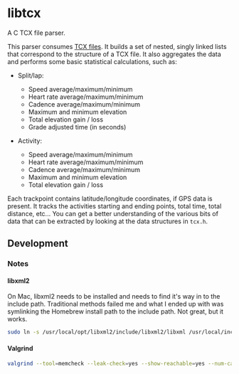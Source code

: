 # libtcx

A C TCX file parser.

This parser consumes [TCX files](https://en.wikipedia.org/wiki/Training_Center_XML). It builds a set of nested, singly linked lists that correspond to the structure of a TCX file. It also aggregates the data and performs some basic statistical calculations, such as:

- Split/lap:

  - Speed average/maximum/minimum
  - Heart rate average/maximum/minimum
  - Cadence average/maximum/minimum
  - Maximum and minimum elevation
  - Total elevation gain / loss
  - Grade adjusted time (in seconds)

- Activity:
  - Speed average/maximum/minimum
  - Heart rate average/maximum/minimum
  - Cadence average/maximum/minimum
  - Maximum and minimum elevation
  - Total elevation gain / loss

Each trackpoint contains latitude/longitude coordinates, if GPS data is present. It tracks the activities starting and ending points, total time, total distance, etc... You can get a better understanding of the various bits of data that can be extracted by looking at the data structures in `tcx.h`.

## Development

### Notes

#### libxml2

On Mac, libxml2 needs to be installed and needs to find it's way in to the include path. Traditional methods failed me and what I ended up with was symlinking the Homebrew install path to the include path. Not great, but it works.

```sh
sudo ln -s /usr/local/opt/libxml2/include/libxml2/libxml /usr/local/include/libxml
```

#### Valgrind

```sh
valgrind --tool=memcheck --leak-check=yes --show-reachable=yes --num-callers=20 --track-fds=yes --track-origins=yes ./libtcx some-tcx-file.tcx
```
